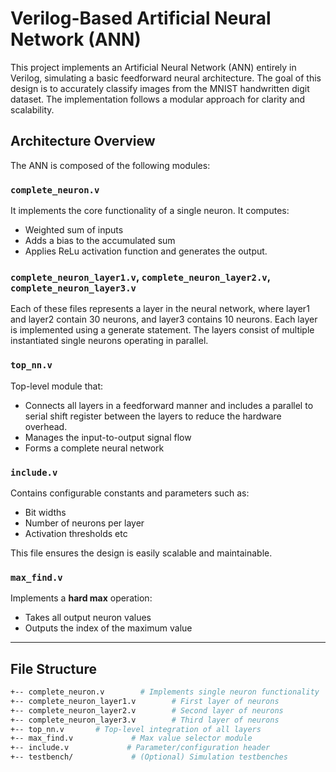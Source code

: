 # Verilog-Based Artificial Neural Network (ANN)

This project implements an Artificial Neural Network (ANN) entirely in Verilog, simulating a basic feedforward neural architecture. The goal of this design is to accurately classify images from the MNIST handwritten digit dataset. The implementation follows a modular approach for clarity and scalability.

## Architecture Overview

The ANN is composed of the following modules:

### `complete_neuron.v`
 It implements the core functionality of a single neuron. It computes:
- Weighted sum of inputs
- Adds a bias to the accumulated sum
- Applies ReLu activation function and generates the output.

### `complete_neuron_layer1.v`, `complete_neuron_layer2.v`, `complete_neuron_layer3.v`
Each of these files represents a layer in the neural network, where layer1 and layer2 contain 30 neurons, and layer3 contains 10 neurons. Each layer is implemented using a generate statement. The layers consist of multiple instantiated single neurons operating in parallel.


### `top_nn.v`
Top-level module that:
- Connects all layers in a feedforward manner and includes a parallel to serial shift register between the layers to reduce the hardware overhead.
- Manages the input-to-output signal flow
- Forms a complete neural network

### `include.v`
Contains configurable constants and parameters such as:
- Bit widths
- Number of neurons per layer
- Activation thresholds etc

This file ensures the design is easily scalable and maintainable.

### `max_find.v`
Implements a **hard max** operation:
- Takes all output neuron values
- Outputs the index of the maximum value 

---

## File Structure

```bash
+-- complete_neuron.v        # Implements single neuron functionality
+-- complete_neuron_layer1.v        # First layer of neurons
+-- complete_neuron_layer2.v        # Second layer of neurons
+-- complete_neuron_layer3.v        # Third layer of neurons
+-- top_nn.v       # Top-level integration of all layers
+-- max_find.v             # Max value selector module
+-- include.v             # Parameter/configuration header
+-- testbench/             # (Optional) Simulation testbenches
